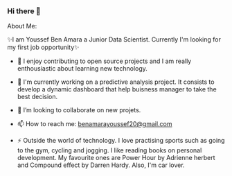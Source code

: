### Hi there 👋

About Me:
 
✨I am Youssef Ben Amara a Junior Data Scientist. Currently I'm looking for my first job opportunity✨

- 🌱 I enjoy contributing to open source projects and I am really enthousiastic about learning new technology.
- 🔭 I'm currently working on a predictive analysis project. It consists to develop a dynamic dashboard that help buisness manager to take the best decision.
- 👯 I’m looking to collaborate on new projets.
- 📫 How to reach me: benamarayoussef20@gmail.com

- ⚡  Outside the world of technology. I love practising sports such as going to the gym, cycling and jogging.
I like reading books on personal development. My favourite ones are Power Hour by Adrienne herbert and Compound effect by Darren Hardy.
Also, I'm car lover.



<!--
**youssefbac/youssefbac** is a ✨ _special_ ✨ repository because its `README.md` (this file) appears on your GitHub profile.

Here are some ideas to get you started:

- 🔭 I’m currently working on ...
- 🌱 I’m currently learning ...
- 👯 I’m looking to collaborate on ...
- 🤔 I’m looking for help with ...
- 💬 Ask me about ...
- 📫 How to reach me: ...
- 😄 Pronouns: ...
- ⚡ Fun fact: ...
-->
